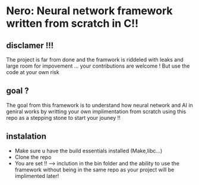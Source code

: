 # Nero: Neural network framework written from scratch in C!!
## disclamer !!!
The project is far from done and the framwork is riddeled with leaks and large room for impovement ... your contributions are welcome !
But use the code at your own risk
## goal ?
The goal from this framework is to understand how neural network and AI in geniral works by writting your own implimentation from scratch 
using this repo as a stepping stone to start your jouney !!
## instalation
- Make sure u have the build essentials installed (Make,libc...)
- Clone the repo
- You are set !!
--> inclution in the bin folder and the ability to use the framework without being in the same repo as your project will be implimented later!

